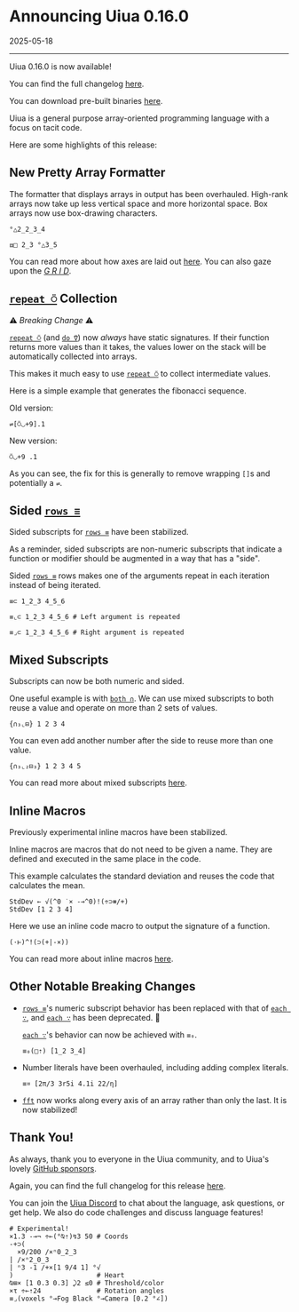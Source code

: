 # Announcing Uiua 0.16.0

2025-05-18

---

Uiua 0.16.0 is now available!

You can find the full changelog [here](https://uiua.org/docs/changelog#0.16.0---2025-05-18).

You can download pre-built binaries [here](https://github.com/uiua-lang/uiua/releases).

Uiua is a general purpose array-oriented programming language with a focus on tacit code.

Here are some highlights of this release:

## New Pretty Array Formatter

The formatter that displays arrays in output has been overhauled. High-rank arrays now take up less vertical space and more horizontal space. Box arrays now use box-drawing characters.

```uiua
°△2_2_3_4
```

```uiua
⧈□ 2_3 °△3_5
```

You can read more about how axes are laid out [here](https://www.uiua.org/tutorial/Arrays#output). You can also gaze upon the [*G R I D*](https://www.uiua.org/pad?src=0_16_0-rc_1__4omh4oKB4pahwrDilrMyXzJfMl8yXzJfMl8yXzJfMQo=).

## [`repeat ⍥`](https://uiua.org/docs/repeat) Collection

⚠️ *Breaking Change* ⚠️

[`repeat ⍥`](https://uiua.org/docs/repeat) (and [`do ⍢`](https://uiua.org/docs/do)) now *always* have static signatures. If their function returns more values than it takes, the values lower on the stack will be automatically collected into arrays.

This makes it much easy to use [`repeat ⍥`](https://uiua.org/docs/repeat) to collect intermediate values.

Here is a simple example that generates the fibonacci sequence.

Old version:
```not uiua
⇌[⍥◡+9].1
```
New version:
```uiua
⍥◡+9 .1
```

As you can see, the fix for this is generally to remove wrapping `[]`s and potentially a `⇌`.

## Sided [`rows ≡`](https://uiua.org/docs/rows) 

Sided subscripts for [`rows ≡`](https://uiua.org/docs/rows) have been stabilized.

As a reminder, sided subscripts are non-numeric subscripts that indicate a function or modifier should be augmented in a way that has a "side".

Sided [`rows ≡`](https://uiua.org/docs/rows) rows makes one of the arguments repeat in each iteration instead of being iterated.

```uiua
≡⊂ 1_2_3 4_5_6
```
```uiua
≡⌞⊂ 1_2_3 4_5_6 # Left argument is repeated
```
```uiua
≡⌟⊂ 1_2_3 4_5_6 # Right argument is repeated
```

## Mixed Subscripts

Subscripts can now be both numeric and sided.

One useful example is with [`both ∩`](https://uiua.org/docs/both). We can use mixed subscripts to both reuse a value and operate on more than 2 sets of values.

```uiua
{∩₃⌞⊟} 1 2 3 4
```

You can even add another number after the side to reuse more than one value.

```uiua
{∩₃⌞₂⊟₃} 1 2 3 4 5
```

You can read more about mixed subscripts [here](https://www.uiua.org/docs/subscripts#mixed).

## Inline Macros

Previously experimental inline macros have been stabilized.

Inline macros are macros that do not need to be given a name. They are defined and executed in the same place in the code.

This example calculates the standard deviation and reuses the code that calculates the mean.

```uiua
StdDev ← √(^0 ˙× -⊸^0)!(÷⊃⧻/+)
StdDev [1 2 3 4]
```

Here we use an inline code macro to output the signature of a function.

```uiua
(⋅⊢)^!(⊃(+|-×))
```

You can read more about inline macros [here](https://www.uiua.org/tutorial/Macros#inline-macros).

## Other Notable Breaking Changes

- [`rows ≡`](https://uiua.org/docs/rows)'s numeric subscript behavior has been replaced with that of [`each ∵`](https://uiua.org/docs/each), and [`each ∵`](https://uiua.org/docs/each) has been deprecated. 🫡

  [`each ∵`](https://uiua.org/docs/each)'s behavior can now be achieved with `≡₀`.

  ```uiua
  ≡₀(□⇡) [1_2 3_4]
  ```
- Number literals have been overhauled, including adding complex literals.
  ```uiua
  ≡¤ [2π/3 3r5i 4.1i 22/η]
  ```
- [`fft`](https://uiua.org/docs/fft) now works along every axis of an array rather than only the last. It is now stabilized!

## Thank You!

As always, thank you to everyone in the Uiua community, and to Uiua's lovely [GitHub sponsors](https://github.com/sponsors/uiua-lang).

Again, you can find the full changelog for this release [here](https://uiua.org/docs/changelog#0.16.0---2025-05-18).

You can join the [Uiua Discord](https://discord.gg/3r9nrfYhCc) to chat about the language, ask questions, or get help. We also do code challenges and discuss language features!

```uiua
# Experimental!
×1.3 -⊸¬ ÷⟜(°⍉⇡)↯3 50 # Coords
-+⊃(
  ×9/200 /×ⁿ0_2_3
| /×ⁿ2_0_3
| ⁿ3 -1 /+×[1 9/4 1] °√
)                     # Heart
⍉⊞× [1 0.3 0.3] ⤸2 ≤0 # Threshold/color
×τ ÷⟜⇡24              # Rotation angles
≡⌟(voxels °⊸Fog Black °⊸Camera [0.2 °∠])
```
